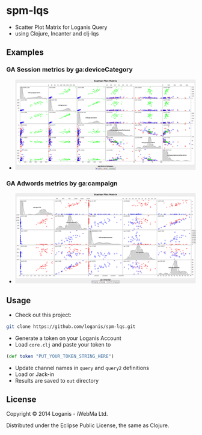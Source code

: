 # spm-lqs

* Scatter Plot Matrix for Loganis Query
* using Clojure, Incanter and clj-lqs

## Examples

### GA Session metrics by ga:deviceCategory

* ![SPM Session](out/spm.png "Scatter Plot Matrix for Session metrics")

### GA Adwords metrics by ga:campaign

* ![SPM Adwords](out/spm2.png "Scatter Plot Matrix for Adwords metrics")

## Usage

* Check out this project:

``` bash
git clone https://github.com/loganis/spm-lqs.git
```

* Generate a token on your Loganis Account
* Load `core.clj` and paste your token to

``` clojure
(def token "PUT_YOUR_TOKEN_STRING_HERE")
```

* Update channel names in `query` and `query2` definitions
* Load or Jack-in
* Results are saved to `out` directory

## License

Copyright © 2014 Loganis - iWebMa Ltd.

Distributed under the Eclipse Public License, the same as Clojure.
